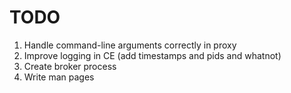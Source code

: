 TODO
====
1. Handle command-line arguments correctly in proxy
1. Improve logging in CE (add timestamps and pids and whatnot)
1. Create broker process
1. Write man pages
